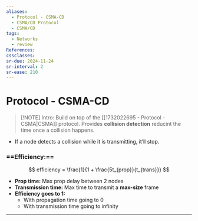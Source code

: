 ```yaml
---
aliases:
  - Protocol - CSMA-CD
  - CSMA/CD Protocol
  - CSMA/CD
tags:
  - Networks
  - review
References: 
cssclasses:
sr-due: 2024-11-24
sr-interval: 2
sr-ease: 210
---
```

# Protocol - CSMA-CD

> [!NOTE] Intro: 
> Build on top of the [[1732022695 - Protocol - CSMA|CSMA]] protocol. Provides **collision detection** reducint the time once a collision happens. 

+ If a node detects a collision while it is transmitting, it’ll stop. 

### ==Efficiency:== 
$$
efficiency = \frac{1}{1 + \frac{5t_{prop}}{t_{trans}}}
$$
+ **Prop time:** Max prop delay between 2 nodes 
+ **Transmission time:** Max time to transmit a **max-size** frame 
+ **Efficiency goes to 1:** 
	+ With propagation time going to 0 
	+ With transmission time going to infinity
***